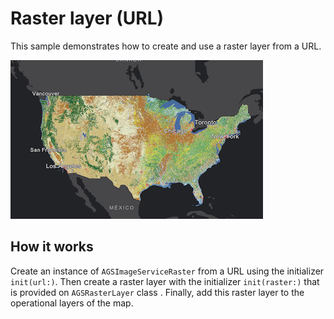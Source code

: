 # Raster layer (URL)

This sample demonstrates how to create and use a raster layer from a URL.

![](image1.png)

## How it works

Create an instance of `AGSImageServiceRaster` from a URL using the initializer `init(url:)`. Then create a raster layer with the initializer `init(raster:)` that is provided on `AGSRasterLayer` class . Finally, add this raster layer to the operational layers of the map.



